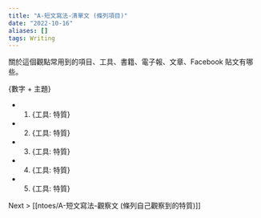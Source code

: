 ```yaml
---
title: "A-短文寫法-清單文 (條列項目)"
date: "2022-10-16"
aliases: []
tags: Writing
---
```


關於這個觀點常用到的項目、工具、書籍、電子報、文章、Facebook 貼文有哪些。

{數字 + 主題}
- 1. {工具: 特質}
- 2. {工具: 特質}
- 3. {工具: 特質}
- 4. {工具: 特質}
- 5. {工具: 特質}

Next > [[ntoes/A-短文寫法-觀察文 (條列自己觀察到的特質)]]